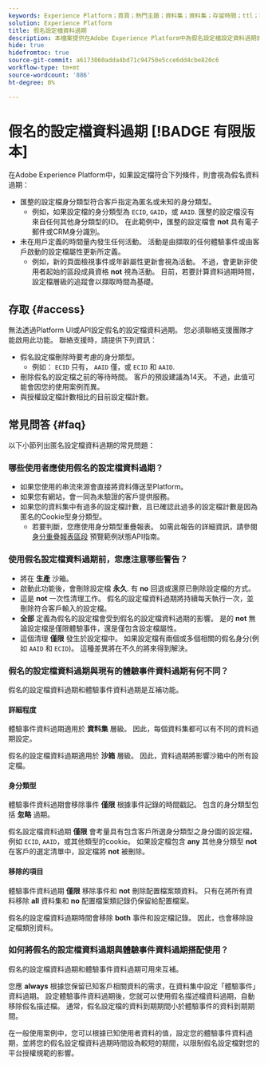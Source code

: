 ```yaml
---
keywords: Experience Platform；首頁；熱門主題；資料集；資料集；存留時間；ttl；存留時間；假名；匿名設定檔；資料過期；到期；
solution: Experience Platform
title: 假名設定檔資料過期
description: 本檔案提供在Adobe Experience Platform中為假名設定檔設定資料過期的一般指引。
hide: true
hidefromtoc: true
source-git-commit: a6173860adda4bd71c94750e5cce6dd4cbe820c6
workflow-type: tm+mt
source-wordcount: '886'
ht-degree: 0%

---
```



# 假名的設定檔資料過期 [!BADGE 有限版本]

在Adobe Experience Platform中，如果設定檔符合下列條件，則會視為假名資料過期：

- 匯整的設定檔身分類型符合客戶指定為匿名或未知的身分類型。
   - 例如，如果設定檔的身分類型為 `ECID`, `GAID`，或 `AAID`. 匯整的設定檔沒有來自任何其他身分類型的ID。 在此範例中，匯整的設定檔會 **not** 具有電子郵件或CRM身分識別。
- 未在用戶定義的時間量內發生任何活動。 活動是由擷取的任何體驗事件或由客戶啟動的設定檔屬性更新所定義。
   - 例如，新的頁面檢視事件或年齡屬性更新會視為活動。 不過，會更新非使用者起始的區段成員資格 **not** 視為活動。 目前，若要計算資料過期時間，設定檔層級的追蹤會以擷取時間為基礎。

## 存取 {#access}

無法透過Platform UI或API設定假名的設定檔資料過期。 您必須聯絡支援團隊才能啟用此功能。 聯絡支援時，請提供下列資訊：

- 假名設定檔刪除時要考慮的身分類型。
   - 例如： `ECID` 只有， `AAID` 僅，或 `ECID` 和 `AAID`.
- 刪除假名的設定檔之前的等待時間。 客戶的預設建議為14天。 不過，此值可能會因您的使用案例而異。
- 與授權設定檔計數相比的目前設定檔計數。

## 常見問答 {#faq}

以下小節列出匿名設定檔資料過期的常見問題：

### 哪些使用者應使用假名的設定檔資料過期？

- 如果您使用的串流來源會直接將資料傳送至Platform。
- 如果您有網站，會一同為未驗證的客戶提供服務。
- 如果您的資料集中有過多的設定檔計數，且已確認此過多的設定檔計數是因為匿名的Cookie型身分類型。
   - 若要判斷，您應使用身分類型重疊報表。 如需此報告的詳細資訊，請參閱 [身分重疊報表區段](./api/preview-sample-status.md#identity-overlap-report) 預覽範例狀態API指南。

### 使用假名設定檔資料過期前，您應注意哪些警告？

- 將在 **生產** 沙箱。
- 啟動此功能後，會刪除設定檔 **永久**. 有 **no** 回退或還原已刪除設定檔的方式。
- 這是 **not** 一次性清理工作。 假名的設定檔資料過期將持續每天執行一次，並刪除符合客戶輸入的設定檔。
- **全部** 定義為假名的設定檔會受到假名的設定檔資料過期的影響。 是的 **not** 無論設定檔是僅限體驗事件，還是僅包含設定檔屬性。
- 這個清理 **僅限** 發生於設定檔中。 如果設定檔有兩個或多個相關的假名身分(例如 `AAID` 和 `ECID`)。 這種差異將在不久的將來得到解決。

### 假名的設定檔資料過期與現有的體驗事件資料過期有何不同？

假名的設定檔資料過期和體驗事件資料過期是互補功能。

#### 詳細程度

體驗事件資料過期適用於 **資料集** 層級。 因此，每個資料集都可以有不同的資料過期設定。

假名的設定檔資料過期適用於 **沙箱** 層級。 因此，資料過期將影響沙箱中的所有設定檔。

#### 身分類型

體驗事件資料過期會移除事件 **僅限** 根據事件記錄的時間戳記。 包含的身分類型包括 **忽略** 過期。

假名設定檔資料過期 **僅限** 會考量具有包含客戶所選身分類型之身分圖的設定檔，例如 `ECID`, `AAID`，或其他類型的cookie。 如果設定檔包含 **any** 其他身分類型 **not** 在客戶的選定清單中，設定檔將 **not** 被刪除。

#### 移除的項目

體驗事件資料過期 **僅限** 移除事件和 **not** 刪除配置檔案類資料。 只有在將所有資料移除 **all** 資料集和 **no** 配置檔案類記錄仍保留給配置檔案。

假名的設定檔資料過期時間會移除 **both** 事件和設定檔記錄。 因此，也會移除設定檔類別資料。

### 如何將假名的設定檔資料過期與體驗事件資料過期搭配使用？

假名的設定檔資料過期和體驗事件資料過期可用來互補。

您應 **always** 根據您保留已知客戶相關資料的需求，在資料集中設定「體驗事件」資料過期。 設定體驗事件資料過期後，您就可以使用假名描述檔資料過期，自動移除假名描述檔。 通常，假名設定檔的資料到期期間小於體驗事件的資料到期期間。

在一般使用案例中，您可以根據已知使用者資料的值，設定您的體驗事件資料過期，並將您的假名設定檔資料過期時間設為較短的期間，以限制假名設定檔對您的平台授權規範的影響。
